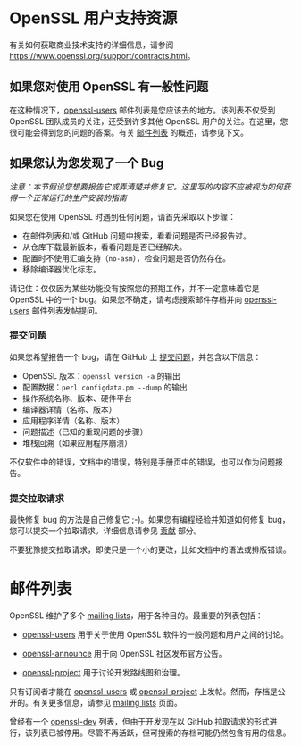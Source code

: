 OpenSSL 用户支持资源
====================

有关如何获取商业技术支持的详细信息，请参阅 <https://www.openssl.org/support/contracts.html>。

如果您对使用 OpenSSL 有一般性问题
---------------------------------

在这种情况下，[openssl-users] 邮件列表是您应该去的地方。该列表不仅受到 OpenSSL 团队成员的关注，还受到许多其他 OpenSSL 用户的关注。在这里，您很可能会得到您的问题的答案。有关 [邮件列表](#邮件列表) 的概述，请参见下文。

如果您认为您发现了一个 Bug
----------------------------

*注意：本节假设您想要报告它或弄清楚并修复它。这里写的内容不应被视为如何获得一个正常运行的生产安装的指南*

如果您在使用 OpenSSL 时遇到任何问题，请首先采取以下步骤：

- 在邮件列表和/或 GitHub 问题中搜索，看看问题是否已经报告过。
- 从仓库下载最新版本，看看问题是否已经解决。
- 配置时不使用汇编支持（`no-asm`），检查问题是否仍然存在。
- 移除编译器优化标志。

请记住：仅仅因为某些功能没有按照您的预期工作，并不一定意味着它是 OpenSSL 中的一个 bug。如果您不确定，请考虑搜索邮件存档并向 [openssl-users] 邮件列表发帖提问。

### 提交问题

如果您希望报告一个 bug，请在 GitHub 上 [提交问题][github-issues]，并包含以下信息：

- OpenSSL 版本：`openssl version -a` 的输出
- 配置数据：`perl configdata.pm --dump` 的输出
- 操作系统名称、版本、硬件平台
- 编译器详情（名称、版本）
- 应用程序详情（名称、版本）
- 问题描述（已知的重现问题的步骤）
- 堆栈回溯（如果应用程序崩溃）

不仅软件中的错误，文档中的错误，特别是手册页中的错误，也可以作为问题报告。

### 提交拉取请求

最快修复 bug 的方法是自己修复它 ;-)。如果您有编程经验并知道如何修复 bug，您可以提交一个拉取请求。详细信息请参见 [贡献][contributing] 部分。

不要犹豫提交拉取请求，即使只是一个小的更改，比如文档中的语法或排版错误。

邮件列表
========

OpenSSL 维护了多个 [mailing lists]，用于各种目的。最重要的列表包括：

- [openssl-users]    用于关于使用 OpenSSL 软件的一般问题和用户之间的讨论。

- [openssl-announce] 用于向 OpenSSL 社区发布官方公告。

- [openssl-project]  用于讨论开发路线图和治理。

只有订阅者才能在 [openssl-users] 或 [openssl-project] 上发帖。然而，存档是公开的。有关更多信息，请参见 [mailing lists] 页面。

曾经有一个 [openssl-dev] 列表，但由于开发现在以 GitHub 拉取请求的形式进行，该列表已被停用。尽管不再活跃，但可搜索的存档可能仍然包含有用的信息。

<!-- 链接 -->

[mailing lists]:     https://www.openssl.org/community/mailinglists.html
[openssl-users]:     https://mta.openssl.org/mailman/listinfo/openssl-users
[openssl-announce]:  https://mta.openssl.org/mailman/listinfo/openssl-announce
[openssl-project]:   https://mta.openssl.org/mailman/listinfo/openssl-project
[openssl-dev]:       https://mta.openssl.org/mailman/listinfo/openssl-dev
[github-issues]:     https://github.com/openssl/openssl/issues/new/choose
[contributing]:      https://github.com/openssl/openssl/blob/master/CONTRIBUTING.md